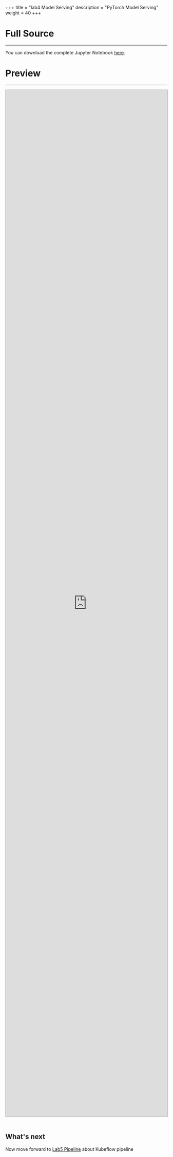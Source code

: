+++
title = "lab4 Model Serving"
description = "PyTorch Model Serving"
weight = 40
+++

# Full Source
---
You can download the complete Jupyter Notebook [here](https://github.com/vmware/ml-ops-platform-for-vsphere/blob/main/website/content/en/docs/kubeflow-tutorial/lab4.ipynb). 

# Preview 
---
<div>
<iframe 
style="
width: 100%;
height: 80vh;
border: 1px solid #aaa;
margin-bottom: 20px;
"
src="https://nbviewer.org/github/vmware/ml-ops-platform-for-vsphere/blob/main/website/content/en/docs/kubeflow-tutorial/lab4.ipynb?flush_cache=true">
</iframe>
</div>

## What's next

Now move forward to [Lab5 Pipeline](./lab5_pipeline/lab_pipeline.md) about Kubeflow pipeline